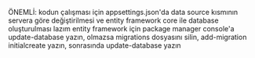 ÖNEMLİ: kodun çalışması için  appsettings.json'da data source kısmının servera göre değiştirilmesi ve entity framework core ile database oluşturulması lazım
entity framework için package manager console'a update-database yazın, olmazsa migrations dosyasını silin, add-migration initialcreate yazın, sonrasında update-database yazın
